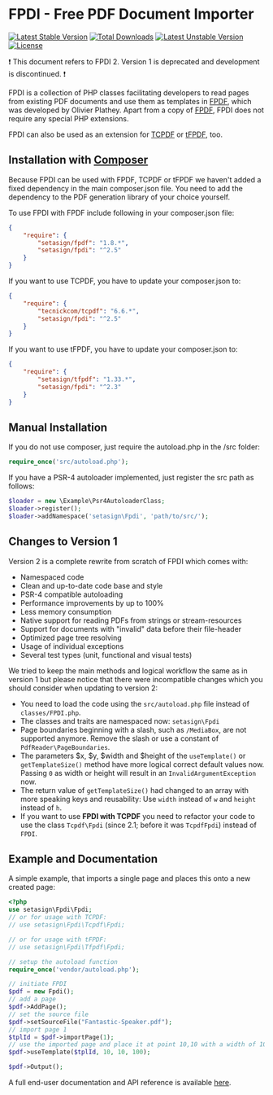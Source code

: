 FPDI - Free PDF Document Importer
=================================

[![Latest Stable Version](https://poser.pugx.org/setasign/fpdi/v/stable.svg)](https://packagist.org/packages/setasign/fpdi)
[![Total Downloads](https://poser.pugx.org/setasign/fpdi/downloads.svg)](https://packagist.org/packages/setasign/fpdi)
[![Latest Unstable Version](https://poser.pugx.org/setasign/fpdi/v/unstable.svg)](https://packagist.org/packages/setasign/fpdi)
[![License](https://poser.pugx.org/setasign/fpdi/license.svg)](https://packagist.org/packages/setasign/fpdi)

:heavy_exclamation_mark: This document refers to FPDI 2. Version 1 is deprecated and development is discontinued. :heavy_exclamation_mark: 

FPDI is a collection of PHP classes facilitating developers to read pages from existing PDF
documents and use them as templates in [FPDF](http://www.fpdf.org), which was developed by Olivier Plathey. Apart
from a copy of [FPDF](http://www.fpdf.org), FPDI does not require any special PHP extensions.

FPDI can also be used as an extension for [TCPDF](https://github.com/tecnickcom/TCPDF) or 
[tFPDF](http://fpdf.org/en/script/script92.php), too.

## Installation with [Composer](https://packagist.org/packages/setasign/fpdi)

Because FPDI can be used with FPDF, TCPDF or tFPDF we haven't added a fixed dependency in the main
composer.json file. You need to add the dependency to the PDF generation library of your choice
yourself.

To use FPDI with FPDF include following in your composer.json file:

```json
{
    "require": {
        "setasign/fpdf": "1.8.*",
        "setasign/fpdi": "^2.5"
    }
}
```

If you want to use TCPDF, you have to update your composer.json to:

```json
{
    "require": {
        "tecnickcom/tcpdf": "6.6.*",
        "setasign/fpdi": "^2.5"
    }
}
```

If you want to use tFPDF, you have to update your composer.json to:

```json
{
    "require": {
        "setasign/tfpdf": "1.33.*",
        "setasign/fpdi": "^2.3"
    }
}
```

## Manual Installation

If you do not use composer, just require the autoload.php in the /src folder:

```php
require_once('src/autoload.php');
```

If you have a PSR-4 autoloader implemented, just register the src path as follows:
```php
$loader = new \Example\Psr4AutoloaderClass;
$loader->register();
$loader->addNamespace('setasign\Fpdi', 'path/to/src/');
```

## Changes to Version 1

Version 2 is a complete rewrite from scratch of FPDI which comes with:
- Namespaced code
- Clean and up-to-date code base and style
- PSR-4 compatible autoloading
- Performance improvements by up to 100%
- Less memory consumption
- Native support for reading PDFs from strings or stream-resources
- Support for documents with "invalid" data before their file-header
- Optimized page tree resolving
- Usage of individual exceptions
- Several test types (unit, functional and visual tests)

We tried to keep the main methods and logical workflow the same as in version 1 but please
notice that there were incompatible changes which you should consider when updating to
version 2:
- You need to load the code using the `src/autoload.php` file instead of `classes/FPDI.php`.
- The classes and traits are namespaced now: `setasign\Fpdi`
- Page boundaries beginning with a slash, such as `/MediaBox`, are not supported anymore. Remove
  the slash or use a constant of `PdfReader\PageBoundaries`.
- The parameters $x, $y, $width and $height of the `useTemplate()` or `getTemplateSize()`
  method have more logical correct default values now. Passing `0` as width or height will
  result in an `InvalidArgumentException` now.
- The return value of `getTemplateSize()` had changed to an array with more speaking keys
  and reusability: Use `width` instead of `w` and `height` instead of `h`.
- If you want to use **FPDI with TCPDF** you need to refactor your code to use the class `Tcpdf\Fpdi`
(since 2.1; before it was `TcpdfFpdi`) instead of `FPDI`.

## Example and Documentation

A simple example, that imports a single page and places this onto a new created page:

```php
<?php
use setasign\Fpdi\Fpdi;
// or for usage with TCPDF:
// use setasign\Fpdi\Tcpdf\Fpdi;

// or for usage with tFPDF:
// use setasign\Fpdi\Tfpdf\Fpdi;

// setup the autoload function
require_once('vendor/autoload.php');

// initiate FPDI
$pdf = new Fpdi();
// add a page
$pdf->AddPage();
// set the source file
$pdf->setSourceFile("Fantastic-Speaker.pdf");
// import page 1
$tplId = $pdf->importPage(1);
// use the imported page and place it at point 10,10 with a width of 100 mm
$pdf->useTemplate($tplId, 10, 10, 100);

$pdf->Output();            
```

A full end-user documentation and API reference is available [here](https://manuals.setasign.com/fpdi-manual/).
